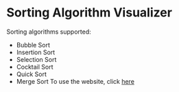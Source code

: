 # Sorting Algorithm Visualizer 
Sorting algorithms supported:
* Bubble Sort
* Insertion Sort
* Selection Sort
* Cocktail Sort
* Quick Sort
* Merge Sort
To use the website, click [here](https://maxwoodcock.github.io/) 
